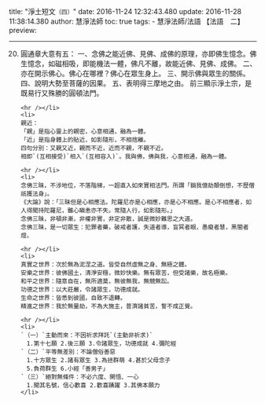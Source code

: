 title: "淨土短文`（四）`"
date: 2016-11-24 12:32:43.480
update: 2016-11-28 11:38:14.380
author: 慧淨法師
toc: true
tags:
    - 慧淨法師/法語	【法語　二】
preview: 

---

<ol start="20">
	<li>
	圓通章大意有五：
	一、念佛之能近佛、見佛、成佛的原理，亦即佛生憶念。佛生憶念，如磁相吸，即能機法一體，佛凡不離，故能近佛、見佛、成佛。
	二、亦在開示佛心。佛心在哪裡？佛心在眾生身上。
	三、開示佛與眾生的關係。
	四、說明大勢至菩薩的因果。
	五、表明得三摩地之由。
	前三顯示淨土宗，是既易行又殊勝的圓頓法門。

	<hr /></li>
	<li>
	親近：
	「親」是指心靈上的親密，心意相通，融為一體。
	「近」是指身體上的貼近，如影隨形，不相捨離。
	四句分別：又親又近，親而不近，近而不親，不親不近。
	相即`(互相接受)`相入`(互相容入)`。我與佛，佛與我，心意相通，融為一體。

	<hr /></li>
	<li>
	念佛三昧，不涉地位，不落階梯，一超直入如來實相法門。所謂「銷我億劫顛倒想，不歷僧祇獲法身」。
	《大論》說：「三昧但是心相應法。陀羅尼亦是心相應，亦是心不相應。是心不相應者，如人得聞持陀羅尼，雖心瞋恚亦不失。常隨人行，如影隨形。」
	念佛三昧，非頓非漸，非權非實，非定非散，誠是微妙難思之大道。
	念佛三昧，是一切眾生：犯罪者藥，破戒者護，失道者導，盲冥者眼，愚癡者慧，黑闇者燈。

	<hr /></li>
	<li>
	真實之世界：次於無為泥涅之道。皆受自然虛無之身、無極之體。
	安樂之世界：彼佛國土，清淨安穩，微妙快樂。無有眾苦，但受諸樂，故名極樂。
	和平之世界：隨意自在，無所適莫，無彼無我，無競無訟。
	功德之世界：以大莊嚴，令諸眾生，功德成就。
	生命之世界：皆悉到彼國，自致不退轉。
	精進之世界：我於無量劫，不為大施主，普濟諸貧苦，誓不成正覺。

	<hr /></li>
	<li>
	`（一）`主動而來：不因祈求拜託`(主動非祈求)`
	　1.第十七願 2.後三願 3.令諸眾生，功德成就 4.彌陀經
	`（二）`平等無差別：不論僧俗善惡
	　1.十方眾生 2.諸有眾生 3.為拯群萌 4.甚於父母念子
	　5.負荷群生 6.小經「善男子」
	`（三）`絕對無條件：不必六度、開悟、一心
	　1.聞其名號，信心歡喜 2.歡喜踴躍 3.其佛本願力
	</li>
</ol>

